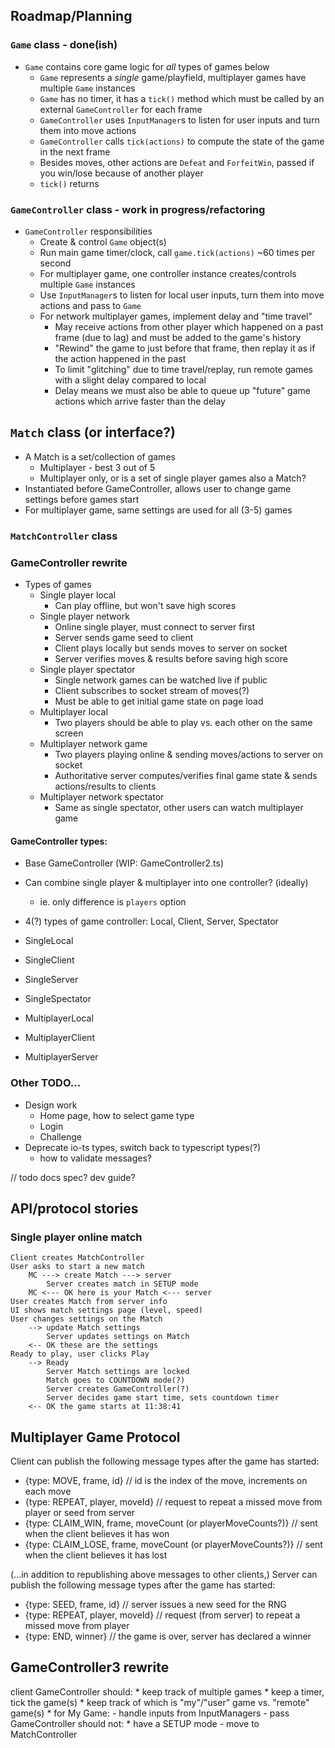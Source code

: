 ## Roadmap/Planning

### `Game` class - done(ish)
* `Game` contains core game logic for *all* types of games below
    - `Game` represents a *single* game/playfield, multiplayer games have multiple `Game` instances
    - `Game` has no timer, it has a `tick()` method which must be called by an external `GameController` for each frame
    - `GameController` uses `InputManager`s to listen for user inputs and turn them into move actions
    - `GameController` calls `tick(actions)` to compute the state of the game in the next frame
    - Besides moves, other actions are `Defeat` and `ForfeitWin`, passed if you win/lose because of another player
    - `tick()` returns 
    

### `GameController` class - work in progress/refactoring
* `GameController` responsibilities
    - Create & control `Game` object(s)
    - Run main game timer/clock, call `game.tick(actions)` ~60 times per second
    - For multiplayer game, one controller instance creates/controls multiple `Game` instances
    - Use `InputManager`s to listen for local user inputs, turn them into move actions and pass to `Game`
    - For network multiplayer games, implement delay and "time travel"
        - May receive actions from other player which happened on a past frame (due to lag) and must be added to the game's history
        - "Rewind" the game to just before that frame, then replay it as if the action happened in the past
        - To limit "glitching" due to time travel/replay, run remote games with a slight delay compared to local
        - Delay means we must also be able to queue up "future" game actions which arrive faster than the delay
        
## `Match` class (or interface?)
* A Match is a set/collection of games
    * Multiplayer - best 3 out of 5
    - Multiplayer only, or is a set of single player games also a Match?
* Instantiated before GameController, allows user to change game settings before games start
* For multiplayer game, same settings are used for all (3-5) games


### `MatchController` class

    
    
### GameController rewrite

* Types of games
    - Single player local
        - Can play offline, but won't save high scores
    - Single player network
        - Online single player, must connect to server first
        - Server sends game seed to client
        - Client plays locally but sends moves to server on socket
        - Server verifies moves & results before saving high score
    - Single player spectator
        - Single network games can be watched live if public
        - Client subscribes to socket stream of moves(?)
        - Must be able to get initial game state on page load
    - Multiplayer local
        - Two players should be able to play vs. each other on the same screen
    - Multiplayer network game
        - Two players playing online & sending moves/actions to server on socket
        - Authoritative server computes/verifies final game state & sends actions/results to clients
    - Multiplayer network spectator
        - Same as single spectator, other users can watch multiplayer game

#### GameController types:
* Base GameController (WIP: GameController2.ts)
* Can combine single player & multiplayer into one controller? (ideally)
    - ie. only difference is `players` option
* 4(?) types of game controller: Local, Client, Server, Spectator

* SingleLocal
* SingleClient
* SingleServer
* SingleSpectator
* MultiplayerLocal
* MultiplayerClient
* MultiplayerServer



### Other TODO...
* Design work
    - Home page, how to select game type
    - Login
    - Challenge
* Deprecate io-ts types, switch back to typescript types(?)
    - how to validate messages?
    
    
    
// todo docs
spec? dev guide?


## API/protocol stories
### Single player online match
```
Client creates MatchController
User asks to start a new match
    MC ---> create Match ---> server
        Server creates match in SETUP mode
    MC <--- OK here is your Match <--- server
User creates Match from server info
UI shows match settings page (level, speed)
User changes settings on the Match
    --> update Match settings
        Server updates settings on Match
    <-- OK these are the settings
Ready to play, user clicks Play
    --> Ready
        Server Match settings are locked
        Match goes to COUNTDOWN mode(?)
        Server creates GameController(?)
        Server decides game start time, sets countdown timer
    <-- OK the game starts at 11:38:41

```

## Multiplayer Game Protocol

Client can publish the following message types after the game has started:

* {type: MOVE, frame, id} // id is the index of the move, increments on each move
* {type: REPEAT, player, moveId} // request to repeat a missed move from player or seed from server
* {type: CLAIM_WIN, frame, moveCount (or playerMoveCounts?)} // sent when the client believes it has won
* {type: CLAIM_LOSE, frame, moveCount (or playerMoveCounts?)} // sent when the client believes it has lost

(...in addition to republishing above messages to other clients,)
Server can publish the following message types after the game has started:

* {type: SEED, frame, id} // server issues a new seed for the RNG
* {type: REPEAT, player, moveId} // request (from server) to repeat a missed move from player
* {type: END, winner} // the game is over, server has declared a winner



## GameController3 rewrite

client GameController should:
    * keep track of multiple games
    * keep a timer, tick the game(s)
    * keep track of which is "my"/"user" game vs. "remote" game(s)
    * for My Game:
        - handle inputs from InputManagers
        - pass 
GameController should not:
    * have a SETUP mode - move to MatchController
